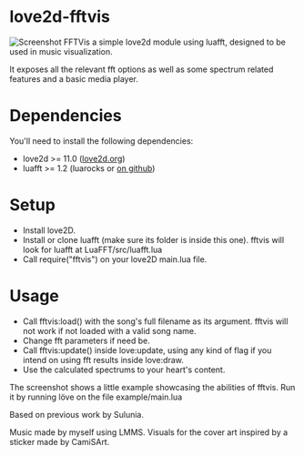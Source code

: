 # love2d-fftvis
![Screenshot](https://i.imgur.com/Kryym4g.png)
FFTVis a simple love2d module using luafft, designed to be used in music visualization.

It exposes all the relevant fft options as well as some spectrum related features and a basic media player.

# Dependencies
You'll need to install the following dependencies:
* love2d >= 11.0 ([love2d.org](https://love2d.org))
* luafft >= 1.2 (luarocks or [on github](https://github.com/h4rm/luafft))

# Setup
* Install love2D.
* Install or clone luafft (make sure its folder is inside this one). fftvis will look for luafft at LuaFFT/src/luafft.lua
* Call require("fftvis") on your love2D main.lua file.

# Usage
* Call fftvis:load() with the song's full filename as its argument. fftvis will not work if not loaded with a valid song name.
* Change fft parameters if need be.
* Call fftvis:update() inside love:update, using any kind of flag if you intend on using fft results inside love:draw.
* Use the calculated spectrums to your heart's content.

The screenshot shows a little example showcasing the abilities of fftvis.
Run it by running löve on the file example/main.lua

Based on previous work by Sulunia.

Music made by myself using LMMS.
Visuals for the cover art inspired by a sticker made by CamiSArt.
